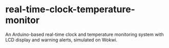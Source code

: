 # real-time-clock-temperature-monitor
An Arduino-based real-time clock and temperature monitoring system with LCD display and warning alerts, simulated on Wokwi.
